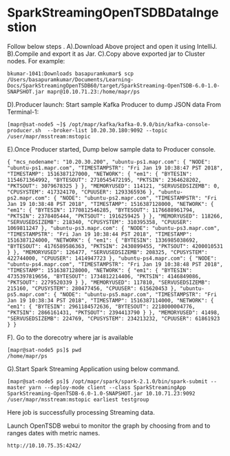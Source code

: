 # SparkStreamingOpenTSDBDataIngestion

Follow below steps .
A).Download  Above project and open it using IntelliJ.
B).Compile and export it as Jar.
C).Copy above exported jar to Cluster nodes.
For example:
```
bkumar-1041:Downloads basapuramkumar$ scp /Users/basapuramkumar/Documents/Learning-Docs/SparkStreamingOpenTSDB60/target/SparkStreaming-OpenTSDB-6.0-1.0-SNAPSHOT.jar mapr@10.10.71.23:/home/mapr/ps
```
D).Producer launch:
Start sample Kafka Producer to dump JSON data 
From Terminal-1:
```
[mapr@sat-node5 ~]$ /opt/mapr/kafka/kafka-0.9.0/bin/kafka-console-producer.sh  --broker-list 10.20.30.180:9092 --topic /user/mapr/msstream:mstopic
```
E).Once Producer started, Dump below sample data to Producer console.

```
{ "mcs_nodename": "10.20.30.200", "ubuntu-ps1.mapr.com": { "NODE": "ubuntu-ps1.mapr.com", "TIMESTAMPSTR": "Fri Jan 19 10:38:47 PST 2018", "TIMESTAMP": 1516387127000, "NETWORK": { "em1": { "BYTESIN": 1154671364992, "BYTESOUT": 2710545472195, "PKTSIN": 2364628202, "PKTSOUT": 3079678325 } }, "MEMORYUSED": 114121, "SERVUSEDSIZEMB": 0, "CPUSYSTEM": 417324170, "CPUUSER": 1293365936 }, "ubuntu-ps2.mapr.com": { "NODE": "ubuntu-ps2.mapr.com", "TIMESTAMPSTR": "Fri Jan 19 10:38:48 PST 2018", "TIMESTAMP": 1516387128000, "NETWORK": { "em1": { "BYTESIN": 1770812546285, "BYTESOUT": 1176688961794, "PKTSIN": 2378405444, "PKTSOUT": 1916259425 } }, "MEMORYUSED": 118266, "SERVUSEDSIZEMB": 218340, "CPUSYSTEM": 310395358, "CPUUSER": 1069811247 }, "ubuntu-ps3.mapr.com": { "NODE": "ubuntu-ps3.mapr.com", "TIMESTAMPSTR": "Fri Jan 19 10:38:44 PST 2018", "TIMESTAMP": 1516387124000, "NETWORK": { "em1": { "BYTESIN": 1336985038692, "BYTESOUT": 4176589586363, "PKTSIN": 2430899455, "PKTSOUT": 4200010531 } }, "MEMORYUSED": 126477, "SERVUSEDSIZEMB": 208325, "CPUSYSTEM": 422744000, "CPUUSER": 1414947723 }, "ubuntu-ps4.mapr.com": { "NODE": "ubuntu-ps4.mapr.com", "TIMESTAMPSTR": "Fri Jan 19 10:38:48 PST 2018", "TIMESTAMP": 1516387128000, "NETWORK": { "em1": { "BYTESIN": 4735397819656, "BYTESOUT": 1734812214406, "PKTSIN": 4146849086, "PKTSOUT": 2279520339 } }, "MEMORYUSED": 117810, "SERVUSEDSIZEMB": 215160, "CPUSYSTEM": 280477456, "CPUUSER": 615620453 }, "ubuntu-ps5.mapr.com": { "NODE": "ubuntu-ps5.mapr.com", "TIMESTAMPSTR": "Fri Jan 19 10:38:34 PST 2018", "TIMESTAMP": 1516387114000, "NETWORK": { "em1": { "BYTESIN": 2961184572636, "BYTESOUT": 2218000004776, "PKTSIN": 2866161431, "PKTSOUT": 2394413790 } }, "MEMORYUSED": 41498, "SERVUSEDSIZEMB": 224769, "CPUSYSTEM": 234213232, "CPUUSER": 61861923 } }
```

F). Go to the dorecotry where jar is available
```
[mapr@sat-node5 ps]$ pwd
/home/mapr/ps
```
G).Start Spark Streaming Application using below command.
```
[mapr@sat-node5 ps]$ /opt/mapr/spark/spark-2.1.0/bin/spark-submit --master yarn --deploy-mode client --class SparkStreamingApp SparkStreaming-OpenTSDB-6.0-1.0-SNAPSHOT.jar 10.10.71.23:9092 /user/mapr/msstream:mstopic earliest testgroup
```

Here job is successfully processing Streaming data.

Launch OpenTSDB webui to monitor the graph by choosing from and to ranges dates with metric names.
```
http://10.10.75.35:4242/
```

